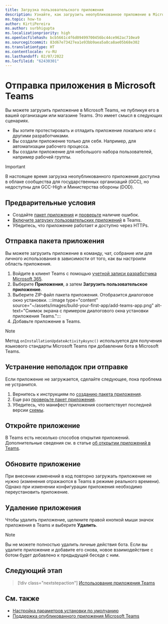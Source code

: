 ```yaml
---
title: Загрузка пользовательского приложения
description: Узнайте, как загрузить неопубликованное приложение в Microsoft Teams. Загрузка неопубликованного приложения часто используется при тестировании и отладке приложения во время разработки.
ms.topic: how-to
author: KirtiPereira
ms.author: surbhigupta
ms.localizationpriority: high
ms.openlocfilehash: bcb5661c4f6d09499700456bc44ce962ac710ea9
ms.sourcegitcommit: 83d67e73427ea1e93bb9aea5a8ca8ae05b68e302
ms.translationtype: HT
ms.contentlocale: ru-RU
ms.lasthandoff: 02/07/2022
ms.locfileid: "62430301"
---
```

# <a name="upload-your-app-in-microsoft-teams"></a>Отправка приложения в Microsoft Teams

Вы можете загрузить приложение в Microsoft Teams, не публикуя его в вашей организации или магазине Teams. Это имеет смысл в следующих сценариях.

* Вы хотите протестировать и отладить приложение локально или с другими разработчиками.
* Вы создали приложение только для себя. Например, для автоматизации рабочего процесса.
* Вы создали приложение для небольшого набора пользователей, например рабочей группы.

> [!IMPORTANT]
> В настоящее время загрузка неопубликованного приложения доступна в облаке сообщества для государственных организаций (GCC), но недоступны для GCC-High и Министерства обороны (DOD).

## <a name="prerequisites"></a>Предварительные условия

* Создайте [пакет приложения](~/concepts/build-and-test/apps-package.md) и [проверьте](https://dev.teams.microsoft.com/appvalidation.html) наличие ошибок.
* [Включите загрузку пользовательских приложений](~/concepts/build-and-test/prepare-your-o365-tenant.md#enable-custom-teams-apps-and-turn-on-custom-app-uploading) в Teams.
* Убедитесь, что приложение работает и доступно через HTTPs.

## <a name="upload-your-app"></a>Отправка пакета приложения

Вы можете загрузить приложение в команду, чат, собрание или для личного использования в зависимости от того, как вы настроили область приложения.

1. Войдите в клиент Teams с помощью [учетной записи разработчика Microsoft 365](~/build-your-first-app/build-and-run.md#prerequisites).
1. Выберите **Приложения**, а затем **Загрузить пользовательское приложение**.
1. Выберите ZIP-файл пакета приложения. Отобразится диалоговое окно установки.
:::image type="content" source="~/assets/images/build-your-first-app/add-teams-app.png" alt-text="Снимок экрана с примером диалогового окна установки приложения Teams.":::
1. Добавьте приложение в Teams.

> [!NOTE]
> Метод `onInstallationUpdateActivityAsync()` используется для получения языкового стандарты Microsoft Teams при добавлении бота в Microsoft Teams.

## <a name="troubleshoot-upload-issues"></a>Устранение неполадок при отправке

Если приложение не загружается, сделайте следующее, пока проблема не устранится.

1. Вернитесь к инструкциям по [созданию пакета приложения](../../concepts/build-and-test/apps-package.md).
1. Еще раз [проверьте пакет приложения](https://dev.teams.microsoft.com/appvalidation.html).
1. Убедитесь, что манифест приложения соответствует последней версии [схемы](../../resources/schema/manifest-schema.md).

## <a name="access-your-app"></a>Откройте приложение

В Teams есть несколько способов открытия приложений. Дополнительные сведения см. в статье [об открытии приложений в Teams](https://support.microsoft.com/office/access-your-apps-in-teams-0758cb09-9e85-40e7-a974-51df7734646a).

## <a name="update-your-app"></a>Обновите приложение

При внесении изменений в код повторно загружать приложение не нужно (изменения отражаются в Teams в режиме реального времени). Однако при изменении конфигурации приложения необходимо переустановить приложение.

## <a name="remove-your-app"></a>Удаление приложения

Чтобы удалить приложение, щелкните правой кнопкой мыши значок приложения в Teams и выберите **Удалить**.

> [!NOTE]
> Вы не можете полностью удалить личные действия бота. Если вы удалите приложение и добавите его снова, новое взаимодействие с ботом будет добавлено к предыдущей беседе с ним.

## <a name="next-step"></a>Следующий этап

> [!div class="nextstepaction"]
> [Использование приложения Teams](https://support.microsoft.com/office/apps-and-services-cc1fba57-9900-4634-8306-2360a40c665b?ui=en-us&rs=en-us&ad=us)

## <a name="see-also"></a>См. также

* [Настройка параметров установки по умолчанию](~/concepts/deploy-and-publish/add-default-install-scope.md)
* [Поддержка опубликованного приложения Microsoft Teams](~/concepts/deploy-and-publish/appsource/post-publish/overview.md)
